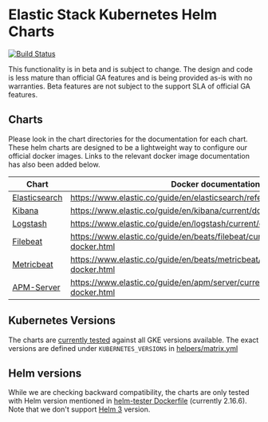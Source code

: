 # Elastic Stack Kubernetes Helm Charts

[![Build Status](https://img.shields.io/jenkins/s/https/devops-ci.elastic.co/job/elastic+helm-charts+master.svg)](https://devops-ci.elastic.co/job/elastic+helm-charts+master/)

This functionality is in beta and is subject to change. The design and code is less mature than official GA features and is being provided as-is with no warranties. Beta features are not subject to the support SLA of official GA features.

## Charts

Please look in the chart directories for the documentation for each chart. These helm charts are designed to be a lightweight way to configure our official docker images. Links to the relevant docker image documentation has also been added below.

| Chart                                      | Docker documentation                                                            |
| ------------------------------------------ | ------------------------------------------------------------------------------- |
| [Elasticsearch](./elasticsearch/README.md) | https://www.elastic.co/guide/en/elasticsearch/reference/current/docker.html     |
| [Kibana](./kibana/README.md)               | https://www.elastic.co/guide/en/kibana/current/docker.html                      |
| [Logstash](./logstash/README.md)           | https://www.elastic.co/guide/en/logstash/current/docker.html                    |
| [Filebeat](./filebeat/README.md)           | https://www.elastic.co/guide/en/beats/filebeat/current/running-on-docker.html   |
| [Metricbeat](./metricbeat/README.md)       | https://www.elastic.co/guide/en/beats/metricbeat/current/running-on-docker.html |
| [APM-Server](./apm-server/README.md)       | https://www.elastic.co/guide/en/apm/server/current/running-on-docker.html       |

## Kubernetes Versions

The charts are [currently tested](https://devops-ci.elastic.co/job/elastic+helm-charts+master/) against all GKE versions available. The exact versions are defined under `KUBERNETES_VERSIONS` in [helpers/matrix.yml](/helpers/matrix.yml)

## Helm versions

While we are checking backward compatibility, the charts are only tested with Helm version mentioned in [helm-tester Dockerfile](helpers/helm-tester/Dockerfile) (currently 2.16.6).
Note that we don't support [Helm 3](https://v3.helm.sh/) version.
